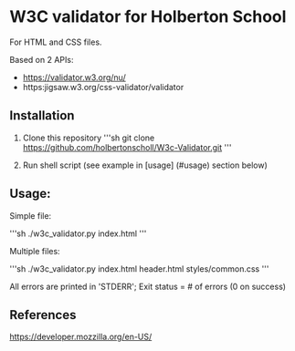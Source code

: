# W3C validator for Holberton School

For HTML and CSS files.

Based on 2 APIs:
- https://validator.w3.org/nu/
- https:jigsaw.w3.org/css-validator/validator

## Installation
1. Clone this repository
'''sh
git clone https://github.com/holbertonscholl/W3c-Validator.git
'''

2. Run shell script (see example in [usage] (#usage) section below)
## Usage:

Simple file:

'''sh
./w3c_validator.py index.html
'''

Multiple files:

'''sh
./w3c_validator.py index.html header.html styles/common.css
'''

All errors are printed in 'STDERR'; Exit status = # of errors (0 on success)


## References
https://developer.mozzilla.org/en-US/
